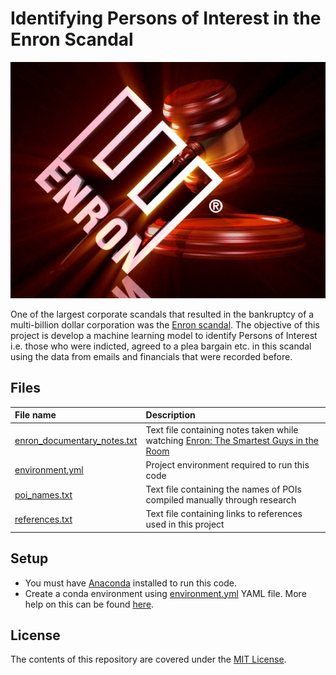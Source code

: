 # Identifying Persons of Interest in the Enron Scandal

![](proj_img.jpg)

One of the largest corporate scandals that resulted in the bankruptcy of a multi-billion dollar corporation was the [Enron scandal](https://en.wikipedia.org/wiki/Enron_scandal). The objective of this project is develop a machine learning model to identify Persons of Interest i.e. those who were indicted, agreed to a plea bargain etc. in this scandal using the data from emails and financials that were recorded before.

## Files

| File name | Description |
| :--- | :--- |
| [enron_documentary_notes.txt](enron_documentary_notes.txt) | Text file containing notes taken while watching [Enron: The Smartest Guys in the Room](http://www.imdb.com/title/tt1016268/) |
| [environment.yml](environment.yml) | Project environment required to run this code |
| [poi_names.txt](poi_names.txt) | Text file containing the names of POIs compiled manually through research |
| [references.txt](references.txt) | Text file containing links to references used in this project |

## Setup

- You must have [Anaconda](https://www.continuum.io/downloads) installed to run this code.
- Create a conda environment using [environment.yml](environment.yml) YAML file. More help on this can be found [here](https://conda.io/docs/using/envs.html#use-environment-from-file).

## License

The contents of this repository are covered under the [MIT License](LICENSE).
